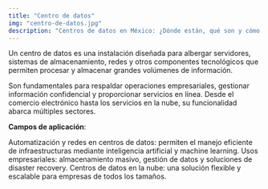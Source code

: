 ```yaml
---
title: "Centro de datos"
img: "centro-de-datos.jpg"
description: "Centros de datos en México: ¿Dónde están, qué son y cómo funcionan?"
---
```


Un centro de datos es una instalación diseñada para albergar servidores, sistemas de almacenamiento, redes y otros componentes tecnológicos que permiten procesar y almacenar grandes volúmenes de información.

Son fundamentales para respaldar operaciones empresariales, gestionar información confidencial y proporcionar servicios en línea. 
Desde el comercio electrónico hasta los servicios en la nube, su funcionalidad abarca múltiples sectores.

**Campos de aplicación**:

Automatización y redes en centros de datos: permiten el manejo eficiente de infraestructuras mediante inteligencia artificial y machine learning. Usos empresariales: almacenamiento masivo, gestión de datos y soluciones de disaster recovery. Centros de datos en la nube: una solución flexible y escalable para empresas de todos los tamaños.